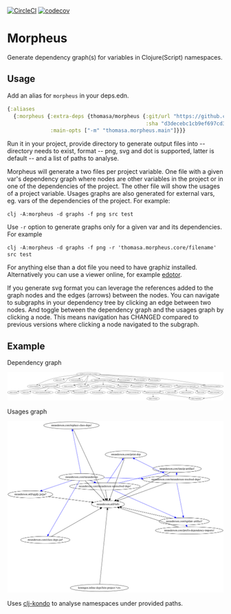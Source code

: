 [![CircleCI](https://circleci.com/gh/benedekfazekas/morpheus.svg?style=svg)](https://circleci.com/gh/benedekfazekas/morpheus)
[![codecov](https://codecov.io/gh/benedekfazekas/morpheus/branch/master/graph/badge.svg)](https://codecov.io/gh/benedekfazekas/morpheus)

# Morpheus

Generate dependency graph(s) for variables in Clojure(Script) namespaces.

## Usage

Add an alias for `morpheus` in your deps.edn.

```clojure
{:aliases
  {:morpheus {:extra-deps {thomasa/morpheus {:git/url "https://github.com/benedekfazekas/morpheus.git"
                                             :sha "d3decebc1cb9ef697cd34781f9cf83d44a071e85"}}
              :main-opts ["-m" "thomasa.morpheus.main"]}}}
```

Run it in your project, provide directory to generate output files into -- directory needs to exist, format -- png, svg and dot is supported, latter is default -- and a list of paths to analyse.

Morpheus will generate a two files per project variable. One file with a given var's dependency graph where nodes are other variables in the project or in one of the dependencies of the project. The other file will show the usages of a project variable. Usages graphs are also generated for external vars, eg. vars of the dependencies of the project. For example:

```
clj -A:morpheus -d graphs -f png src test
```

Use `-r` option to generate graphs only for a given var and its dependencies. For example

```
clj -A:morpheus -d graphs -f png -r 'thomasa.morpheus.core/filename' src test
```

For anything else than a dot file you need to have graphiz installed. Alternatively you can use a viewer online, for example [edotor](https://edotor.net/).

If you generate svg format you can leverage the references added to the graph nodes and the edges (arrows) between the nodes. You can navigate to subgraphs in your dependency tree by clicking an edge between two nodes. And toggle between the dependency graph and the usages graph by clicking a node. This means navigation has CHANGED compared to previous versions where clicking a node navigated to the subgraph.

## Example

Dependency graph

![mranderson.move__replace-in-import.svg](./mranderson.move__replace-in-import.svg)

Usages graph

![mranderson.util__info-usgs.svg](./mranderson.util__info-usgs.svg)

Uses [clj-kondo](https://github.com/borkdude/clj-kondo) to analyse namespaces under provided paths.
